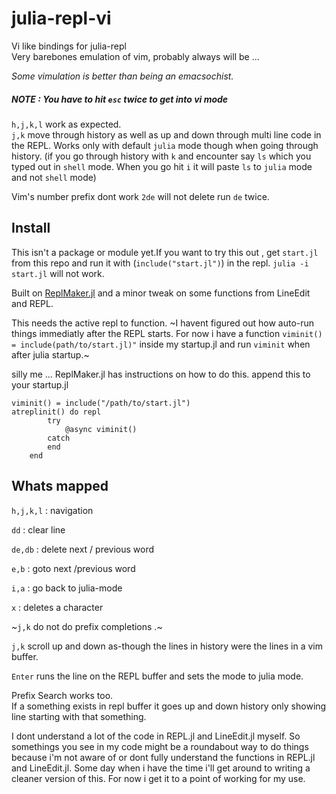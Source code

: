 # julia-repl-vi
Vi like bindings for julia-repl<br>
Very barebones emulation of vim, probably always will be ... 

_Some vimulation is better than being an emacsochist._


##### NOTE : You have to hit `esc` **twice** to get into vi mode 

`h,j,k,l` work as expected.<br>
`j,k` move through history as well as up and down through multi line code in the REPL. 
Works only with default `julia` mode though when going through history. (if you go through
history with `k` and encounter say `ls` which you typed out in `shell` mode. When you
go hit `i` it will paste `ls` to `julia` mode and not `shell` mode)

Vim's number prefix dont work `2de` will not delete run `de` twice.

## Install
This isn't a package or module yet.If you want to try this out , get `start.jl` from this repo and run it with (`include("start.jl")`) in the repl.
`julia -i start.jl` will not work.

Built on [ReplMaker.jl](https://github.com/MasonProtter/ReplMaker.jl) and a minor tweak on some
functions from LineEdit and REPL.

This needs the active repl to function.
~I havent figured out how auto-run things immediatly after the REPL starts.
For now i have a function `viminit() = include(path/to/start.jl)"` inside my startup.jl and run `viminit` when after julia startup.~

silly me ... ReplMaker.jl has instructions on how to do this.
append this to your startup.jl
```
viminit() = include("/path/to/start.jl")
atreplinit() do repl
        try
            @async viminit()
        catch
        end
    end
```

## Whats mapped

`h,j,k,l` : navigation 

`dd` : clear line

`de,db` : delete next / previous word

`e,b` : goto next /previous word

`i,a` : go back to julia-mode

`x` : deletes a character

~`j,k` do not do prefix completions .~

`j,k` scroll up and down as-though the lines in history were the lines in a vim buffer.

`Enter` runs the line on the REPL buffer and sets the mode to julia mode.

Prefix Search works too.<br>
If a something exists in repl buffer it goes up and down history only showing line starting
with that something. 

I dont understand a lot of the code in REPL.jl and LineEdit.jl myself. So somethings you see in my code  might be a roundabout way to do things because i'm not aware of or dont fully understand the functions in REPL.jl and LineEdit.jl. Some day when i have the time i'll get around to writing a cleaner version of this. For now i get it to a point of working for my use. 
